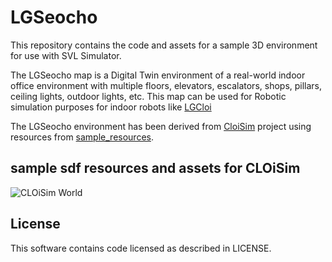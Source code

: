 # LGSeocho 

This repository contains the code and assets for a sample 3D environment for use with SVL Simulator.

The LGSeocho map is a Digital Twin environment of a real-world indoor office environment with multiple floors, elevators, escalators, shops, pillars, ceiling lights, outdoor lights, etc. This map can be used for Robotic simulation purposes for indoor robots like [LGCloi](https://wise.svlsimulator.com/vehicles/profile/20609b67-6dbd-40ad-9b46-e6bc455278ed)

The LGSeocho environment has been derived from [CloiSim](https://github.com/lge-ros2/cloisim) project using resources from [sample_resources](https://github.com/lge-ros2/sample_resources).

## sample sdf resources and assets for CLOiSim

![CLOiSim World](https://user-images.githubusercontent.com/21001946/81628814-9c553580-943c-11ea-9ca4-e91412580e8a.png)

## License

This software contains code licensed as described in LICENSE.
